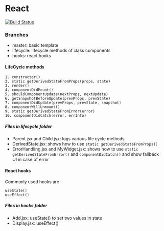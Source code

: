 # React

[![Build Status](https://travis-ci.org/joemccann/dillinger.svg?branch=master)](https://travis-ci.org/joemccann/dillinger)

### Branches

  - master: basic template
  - lifecycle: lifecycle methods of class components
  - hooks: react hooks
  
#### LifeCycle methods

```
1. constructor()
2. static getDerivedStateFromProps(props, state)
3. render()
4. componentDidMount()
5. shouldComponentUpdate(nextProps, nextUpdate)
6. getSnapshotBeforeUpdate(prevProps, prevState)
7. componentDidUpdate(prevProps, prevState, snapshot)
8. componentWillUnmount()
9. static getDerivedStateFromError(error)
10. componentDidCatch(error, errInfo)
```

##### Files in lifecycle folder
- Parent.jsx and Child.jsx: logs various life cycle methods
- DerivedState.jsx: shows how to use ```static getDerivedStateFromProps()```
- ErrorHandling.jsx and MyWidget.jsx: shows how to use ```static getDerivedStateFromError()``` and ```componentDidCatch()``` and show fallback UI in case of error

#### React hooks
Commonly used hooks are
```
useState()
useEffect()
```

##### Files in hooks folder
- Add.jsx: useState() to set two values in state
- Display.jsx: useEffect()